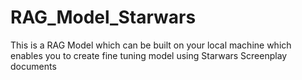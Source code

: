 # RAG_Model_Starwars
 This is a RAG Model which can be built on your local machine which enables you to create fine tuning model using Starwars Screenplay documents
